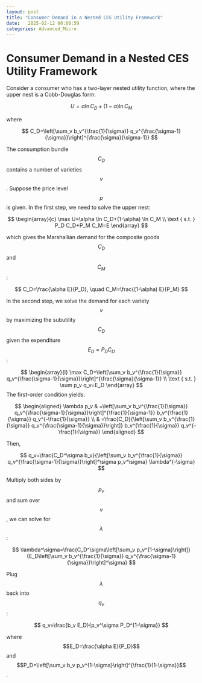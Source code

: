 ```yaml
---
layout: post
title: "Consumer Demand in a Nested CES Utility Framework"
date:   2025-02-12 00:00:59
categories: Advanced_Micro
---
```

# Consumer Demand in a Nested CES Utility Framework

Consider a consumer who has a two-layer nested utility function, where the upper nest is a Cobb-Douglas form:

$$
U=\alpha \ln C_D+(1-\alpha) \ln C_M
$$

where

$$
C_D=\left[\sum_v b_v^{\frac{1}{\sigma}} q_v^{\frac{\sigma-1}{\sigma}}\right]^{\frac{\sigma}{\sigma-1}}
$$


The consumption bundle $$C_D$$ contains a number of varieties $$v$$.
Suppose the price level $$p$$ is given.
In the first step, we need to solve the upper nest:

$$
\begin{array}{c}
\max U=\alpha \ln C_D+(1-\alpha) \ln C_M \\
\text { s.t. } P_D C_D+P_M C_M=E
\end{array}
$$

which gives the Marshallian demand for the composite goods $$C_D$$ and $$C_M$$ :

$$
C_D=\frac{\alpha E}{P_D}, \quad C_M=\frac{(1-\alpha) E}{P_M}
$$


In the second step, we solve the demand for each variety $$v$$ by maximizing the subutility $$C_D$$ given the expenditure $$E_D=P_D C_D$$ :

$$
\begin{array}{l} 
\max C_D=\left[\sum_v b_v^{\frac{1}{\sigma}} q_v^{\frac{\sigma-1}{\sigma}}\right]^{\frac{\sigma}{\sigma-1}} \\
\text { s.t. } \sum p_v q_v=E_D
\end{array}
$$
The first-order condition yields:

$$
\begin{aligned}
\lambda p_v & =\left[\sum_v b_v^{\frac{1}{\sigma}} q_v^{\frac{\sigma-1}{\sigma}}\right]^{\frac{1}{\sigma-1}} b_v^{\frac{1}{\sigma}} q_v^{-\frac{1}{\sigma}} \\
& =\frac{C_D}{\left[\sum_v b_v^{\frac{1}{\sigma}} q_v^{\frac{\sigma-1}{\sigma}}\right]} b_v^{\frac{1}{\sigma}} q_v^{-\frac{1}{\sigma}}
\end{aligned}
$$


Then,

$$
q_v=\frac{C_D^\sigma b_v}{\left[\sum_v b_v^{\frac{1}{\sigma}} q_v^{\frac{\sigma-1}{\sigma}}\right]^\sigma p_v^\sigma} \lambda^{-\sigma}
$$


Multiply both sides by $$p_v$$ and sum over $$v$$, we can solve for $$\lambda$$ :

$$
\lambda^\sigma=\frac{C_D^\sigma\left[\sum_v p_v^{1-\sigma}\right]}{E_D\left[\sum_v b_v^{\frac{1}{\sigma}} q_v^{\frac{\sigma-1}{\sigma}}\right]^\sigma}
$$


Plug $$\lambda$$ back into $$q_v$$ :

$$
q_v=\frac{b_v E_D}{p_v^\sigma P_D^{1-\sigma}}
$$

where $$E_D=\frac{\alpha E}{P_D}$$ and $$P_D=\left[\sum_v b_v p_v^{1-\sigma}\right]^{\frac{1}{1-\sigma}}$$.
